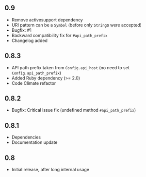 ## 0.9

- Remove activesupport dependency
- URI pattern can be a `Symbol` (before only `String`s were accepted)
- Bugfix: #1
- Backward compatibility fix for `#api_path_prefix`
- Changelog added

## 0.8.3

- API path prefix taken from `Config.api_host` (no need to set `Config.api_path_prefix`)
- Added Ruby dependency (>= 2.0)
- Code Climate refactor

## 0.8.2

- Bugfix: Critical issue fix (undefined method `#api_path_prefix`)

## 0.8.1

- Dependencies
- Documentation update

## 0.8

- Initial release, after long internal usage
